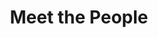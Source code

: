 ---
layout: people
order: 11
title: Meet the People
name: "Peter Huang"
position: "Rotation Student (CS)"
current: true
headshot: "peter.png"
Hompepage: "https://peterpaohuang.github.io/"
google_scholar: "https://scholar.google.com/citations?user=8wSLBe4AAAAJ&hl=en"
GitHub: "https://github.com/peterpaohuang"
twitter: "https://peterpaohuang.github.io/"
bio: "Hello! I'm a CS PhD student at Stanford University funded by a NSF Graduate Research Fellowship. My research aims to develop machine learning algorithms to understand, treat, and reverse disease at the single cell level. Previously, I obtained my BS in Computer Science from the University of Illinois at Urbana-Champaign. Outside of research, I spend my time running, hiking, and exploring new foods."
---
